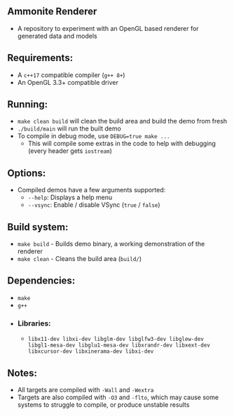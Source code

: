 ## Ammonite Renderer
  - A repository to experiment with an OpenGL based renderer for generated data and models

## Requirements:
  - A `c++17` compatible compiler (`g++ 8+`)
  - An OpenGL 3.3+ compatible driver

## Running:
  - `make clean build` will clean the build area and build the demo from fresh
  - `./build/main` will run the built demo
  - To compile in debug mode, use `DEBUG=true make ...`
    - This will compile some extras in the code to help with debugging (every header gets `iostream`)

## Options:
  - Compiled demos have a few arguments supported:
    - `--help`: Displays a help menu
    - `--vsync`: Enable / disable VSync (`true` / `false`)

## Build system:
  - `make build` - Builds demo binary, a working demonstration of the renderer
  - `make clean` - Cleans the build area (`build/`)

## Dependencies:
  - `make`
  - `g++`
  - ### Libraries:
    - `libx11-dev libxi-dev libglm-dev libglfw3-dev libglew-dev libgl1-mesa-dev libglu1-mesa-dev libxrandr-dev libxext-dev libxcursor-dev libxinerama-dev libxi-dev`

## Notes:
  - All targets are compiled with `-Wall` and `-Wextra`
  - Targets are also compiled with `-O3` and `-flto`, which may cause some systems to struggle to compile, or produce unstable results
